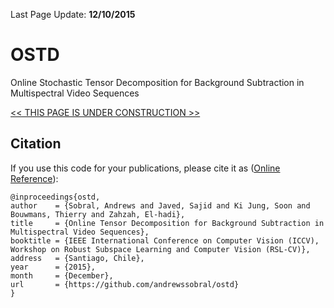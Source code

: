 Last Page Update: **12/10/2015**

# OSTD
Online Stochastic Tensor Decomposition for Background Subtraction in Multispectral Video Sequences

[<< THIS PAGE IS UNDER CONSTRUCTION >>]()

Citation
--------
If you use this code for your publications, please cite it as ([Online Reference](https://www.researchgate.net/publication/282770162_Online_Stochastic_Tensor_Decomposition_for_Background_Subtraction_in_Multispectral_Video_Sequences)):
```
@inproceedings{ostd,
author    = {Sobral, Andrews and Javed, Sajid and Ki Jung, Soon and Bouwmans, Thierry and Zahzah, El-hadi},
title     = {Online Tensor Decomposition for Background Subtraction in Multispectral Video Sequences},
booktitle = {IEEE International Conference on Computer Vision (ICCV), Workshop on Robust Subspace Learning and Computer Vision (RSL-CV)},
address   = {Santiago, Chile},
year      = {2015},
month     = {December},
url       = {https://github.com/andrewssobral/ostd}
}
```
